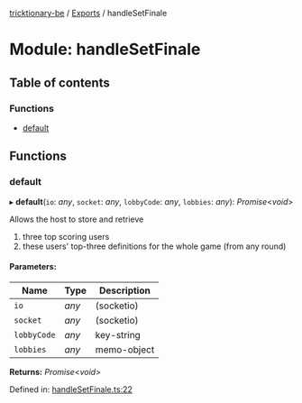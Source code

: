 [tricktionary-be](../README.md) / [Exports](../modules.md) / handleSetFinale

# Module: handleSetFinale

## Table of contents

### Functions

- [default](handlesetfinale.md#default)

## Functions

### default

▸ **default**(`io`: *any*, `socket`: *any*, `lobbyCode`: *any*, `lobbies`: *any*): *Promise*<*void*\>

Allows the host to store and retrieve

1) three top scoring users
2) these users' top-three definitions for the whole game (from any round)

#### Parameters:

Name | Type | Description |
------ | ------ | ------ |
`io` | *any* | (socketio)   |
`socket` | *any* | (socketio)   |
`lobbyCode` | *any* | key-string   |
`lobbies` | *any* | memo-object    |

**Returns:** *Promise*<*void*\>

Defined in: [handleSetFinale.ts:22](https://github.com/story-squad/tricktionary-be/blob/a7dfe80/src/sockets/handleSetFinale.ts#L22)
